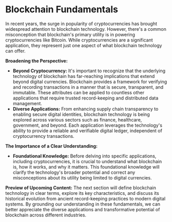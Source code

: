 # Blockchain Fundamentals

In recent years, the surge in popularity of cryptocurrencies has brought widespread attention to blockchain technology. However, there's a common misconception that blockchain's primary utility is in powering cryptocurrencies like Bitcoin. While cryptocurrencies are a significant application, they represent just one aspect of what blockchain technology can offer.

**Broadening the Perspective:**

* **Beyond Cryptocurrency:** It's important to recognize that the underlying technology of blockchain has far-reaching implications that extend beyond digital currencies. Blockchain provides a framework for verifying and recording transactions in a manner that is secure, transparent, and immutable. These attributes can be applied to countless other applications that require trusted record-keeping and distributed data management.
* **Diverse Applications:** From enhancing supply chain transparency to enabling secure digital identities, blockchain technology is being explored across various sectors such as finance, healthcare, government, and beyond. Each application leverages the technology's ability to provide a reliable and verifiable digital ledger, independent of cryptocurrency transactions.

**The Importance of a Clear Understanding:**

* **Foundational Knowledge:** Before delving into specific applications, including cryptocurrencies, it is crucial to understand what blockchain is, how it works, and why it matters. This foundational knowledge will clarify the technology's broader potential and correct any misconceptions about its utility being limited to digital currencies.

**Preview of Upcoming Content:** The next section will define blockchain technology in clear terms, explore its key characteristics, and discuss its historical evolution from ancient record-keeping practices to modern digital systems. By grounding our understanding in these fundamentals, we can better appreciate the diverse applications and transformative potential of blockchain across different industries.
